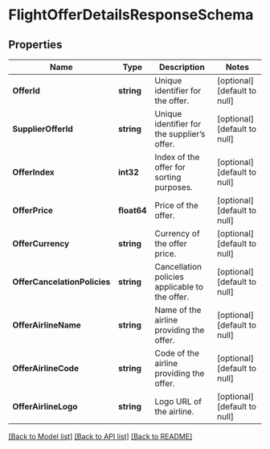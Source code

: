 # FlightOfferDetailsResponseSchema

## Properties
Name | Type | Description | Notes
------------ | ------------- | ------------- | -------------
**OfferId** | **string** | Unique identifier for the offer. | [optional] [default to null]
**SupplierOfferId** | **string** | Unique identifier for the supplier’s offer. | [optional] [default to null]
**OfferIndex** | **int32** | Index of the offer for sorting purposes. | [optional] [default to null]
**OfferPrice** | **float64** | Price of the offer. | [optional] [default to null]
**OfferCurrency** | **string** | Currency of the offer price. | [optional] [default to null]
**OfferCancelationPolicies** | **string** | Cancellation policies applicable to the offer. | [optional] [default to null]
**OfferAirlineName** | **string** | Name of the airline providing the offer. | [optional] [default to null]
**OfferAirlineCode** | **string** | Code of the airline providing the offer. | [optional] [default to null]
**OfferAirlineLogo** | **string** | Logo URL of the airline. | [optional] [default to null]

[[Back to Model list]](../README.md#documentation-for-models) [[Back to API list]](../README.md#documentation-for-api-endpoints) [[Back to README]](../README.md)

